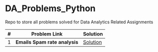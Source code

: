 # DA_Problems_Python
Repo to store all problems solved for Data Analytics Related Assignments

| #    | Problem Link                                                                             | Solution                                                                                          |
| ---- | --------------------------------------- | ----------------------------------------------------------------------------------------------- | 
| 1    | <b>Emails Spam rate analysis</b> <br>                | [Solution](https://github.com/kj-grogu/DA_Problems_Python/tree/main/DataAnalytics_EmailSpamRates)                |